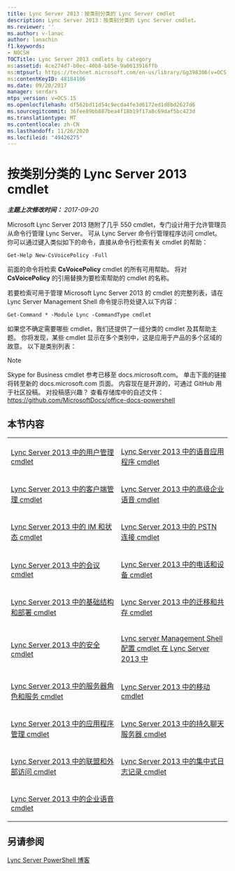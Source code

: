 ```yaml
---
title: Lync Server 2013：按类别分类的 Lync Server cmdlet
description: Lync Server 2013：按类别分类的 Lync Server cmdlet。
ms.reviewer: ''
ms.author: v-lanac
author: lanachin
f1.keywords:
- NOCSH
TOCTitle: Lync Server 2013 cmdlets by category
ms:assetid: 4ce274d7-b0ec-40b8-b85e-9a0613916ffb
ms:mtpsurl: https://technet.microsoft.com/en-us/library/Gg398306(v=OCS.15)
ms:contentKeyID: 48184106
ms.date: 09/20/2017
manager: serdars
mtps_version: v=OCS.15
ms.openlocfilehash: df562bd11d54c9ecda4fe3d6172ed1d8bd2627d6
ms.sourcegitcommit: 36fee89bb887bea4f18b19f17a8c69daf5bc423d
ms.translationtype: MT
ms.contentlocale: zh-CN
ms.lasthandoff: 11/26/2020
ms.locfileid: "49426275"
---
```

# <a name="lync-server-2013-cmdlets-by-category"></a>按类别分类的 Lync Server 2013 cmdlet

<div data-xmlns="http://www.w3.org/1999/xhtml">

<div class="topic" data-xmlns="http://www.w3.org/1999/xhtml" data-msxsl="urn:schemas-microsoft-com:xslt" data-cs="https://msdn.microsoft.com/">

<div data-asp="https://msdn2.microsoft.com/asp">



</div>

<div id="mainSection">

<div id="mainBody">

<span> </span>

_**主题上次修改时间：** 2017-09-20_

Microsoft Lync Server 2013 随附了几乎 550 cmdlet，专门设计用于允许管理员从命令行管理 Lync Server。 可从 Lync Server 命令行管理程序访问 cmdlet。 你可以通过键入类似如下的命令，直接从命令行检索有关 cmdlet 的帮助：

    Get-Help New-CsVoicePolicy -Full

前面的命令将检索 **CsVoicePolicy** cmdlet 的所有可用帮助。 将对 **CsVoicePolicy** 的引用替换为要检索帮助的 cmdlet 的名称。

若要检索可用于管理 Microsoft Lync Server 2013 的 cmdlet 的完整列表，请在 Lync Server Management Shell 命令提示符处键入以下内容：

    Get-Command * -Module Lync -CommandType cmdlet

如果您不确定需要哪些 cmdlet，我们还提供了一组分类的 cmdlet 及其帮助主题。 你将发现，某些 cmdlet 显示在多个类别中，这是应用于产品的多个区域的故意。 以下是类别列表：

<div>


> [!NOTE]
> Skype for Business cmdlet 参考已移至 docs.microsoft.com。 单击下面的链接将转至新的 docs.microsoft.com 页面。 内容现在是开源的，可通过 GitHub 用于社区投稿。 对投稿感兴趣？ 查看存储库中的自述文件： <A href="https://github.com/microsoftdocs/office-docs-powershell">https://github.com/MicrosoftDocs/office-docs-powershell</A>



</div>

<div>

## <a name="in-this-section"></a>本节内容


<table>
<colgroup>
<col style="width: 50%" />
<col style="width: 50%" />
</colgroup>
<tbody>
<tr class="odd">
<td><p><a href="lync-server-2013-user-management-cmdlets.md">Lync Server 2013 中的用户管理 cmdlet</a></p></td>
<td><p><a href="lync-server-2013-voice-application-cmdlets.md">Lync Server 2013 中的语音应用程序 cmdlet</a></p></td>
</tr>
<tr class="even">
<td><p><a href="lync-server-2013-client-management-cmdlets.md">Lync Server 2013 中的客户端管理 cmdlet</a></p></td>
<td><p><a href="lync-server-2013-advanced-enterprise-voice-cmdlets.md">Lync Server 2013 中的高级企业语音 cmdlet</a></p></td>
</tr>
<tr class="odd">
<td><p><a href="lync-server-2013-im-and-presence-cmdlets.md">Lync Server 2013 中的 IM 和状态 cmdlet</a></p></td>
<td><p><a href="lync-server-2013-pstn-connectivity-cmdlets.md">Lync Server 2013 中的 PSTN 连接 cmdlet</a></p></td>
</tr>
<tr class="even">
<td><p><a href="lync-server-2013-conferencing-cmdlets.md">Lync Server 2013 中的会议 cmdlet</a></p></td>
<td><p><a href="lync-server-2013-phones-and-devices-cmdlets.md">Lync Server 2013 中的电话和设备 cmdlet</a></p></td>
</tr>
<tr class="odd">
<td><p><a href="lync-server-2013-infrastructure-and-deployment-cmdlets.md">Lync Server 2013 中的基础结构和部署 cmdlet</a></p></td>
<td><p><a href="lync-server-2013-migration-and-coexistence-cmdlets.md">Lync Server 2013 中的迁移和共存 cmdlet</a></p></td>
</tr>
<tr class="even">
<td><p><a href="lync-server-2013-security-cmdlets.md">Lync Server 2013 中的安全 cmdlet</a></p></td>
<td><p><a href="lync-server-2013-lync-server-management-shell-configuration-cmdlets.md">Lync server Management Shell 配置 cmdlet 在 Lync Server 2013 中</a></p></td>
</tr>
<tr class="odd">
<td><p><a href="lync-server-2013-server-roles-and-services-cmdlets.md">Lync Server 2013 中的服务器角色和服务 cmdlet</a></p></td>
<td><p><a href="lync-server-2013-mobility-cmdlets.md">Lync Server 2013 中的移动 cmdlet</a></p></td>
</tr>
<tr class="even">
<td><p><a href="lync-server-2013-application-management-cmdlets.md">Lync Server 2013 中的应用程序管理 cmdlet</a></p></td>
<td><p><a href="lync-server-2013-persistent-chat-server-cmdlets.md">Lync Server 2013 中的持久聊天服务器 cmdlet</a></p></td>
</tr>
<tr class="odd">
<td><p><a href="lync-server-2013-federation-and-external-access-cmdlets.md">Lync Server 2013 中的联盟和外部访问 cmdlet</a></p></td>
<td><p><a href="lync-server-2013-centralized-logging-cmdlets.md">Lync Server 2013 中的集中式日志记录 cmdlet</a></p></td>
</tr>
<tr class="even">
<td><p><a href="lync-server-2013-enterprise-voice-cmdlets.md">Lync Server 2013 中的企业语音 cmdlet</a></p></td>
<td></td>
</tr>
</tbody>
</table>


</div>

<div>

## <a name="see-also"></a>另请参阅


[Lync Server PowerShell 博客](https://go.microsoft.com/fwlink/p/?linkid=203150)  
  

</div>

</div>

<span> </span>

</div>

</div>

</div>

